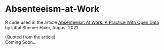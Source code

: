 # Absenteeism-at-Work
R code used in the article [Absenteeism At Work: A Practice With Open Data](https://www.littalics.com/absenteeism-at-work-a-practice-with-open-data/) by Littal Shemer Haim, August 2021

(Quoted from the article)\
Coming Soon...
